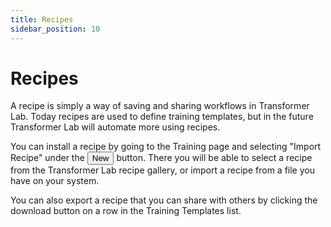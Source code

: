 ```yaml
---
title: Recipes
sidebar_position: 10
---
```


# Recipes

A recipe is simply a way of saving and sharing workflows in Transformer Lab. 
Today recipes are used to define training templates, but in the future Transformer Lab will automate more using recipes.

You can install a recipe by going to the Training page and selecting "Import Recipe" under the <Button>New</Button> button.
There you will be able to select a recipe from the Transformer Lab recipe gallery,
or import a recipe from a file you have on your system.

You can also export a recipe that you can share with others by clicking the download button on a row in the Training Templates list.

